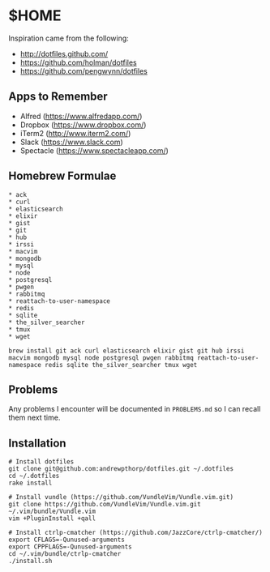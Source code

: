 # $HOME

Inspiration came from the following:

* http://dotfiles.github.com/
* https://github.com/holman/dotfiles
* https://github.com/pengwynn/dotfiles

## Apps to Remember

* Alfred (https://www.alfredapp.com/)
* Dropbox (https://www.dropbox.com/)
* iTerm2 (http://www.iterm2.com/)
* Slack (https://www.slack.com)
* Spectacle (https://www.spectacleapp.com/)

## Homebrew Formulae

    * ack
    * curl
    * elasticsearch
    * elixir
    * gist
    * git
    * hub
    * irssi
    * macvim
    * mongodb
    * mysql
    * node
    * postgresql
    * pwgen
    * rabbitmq
    * reattach-to-user-namespace
    * redis
    * sqlite
    * the_silver_searcher
    * tmux
    * wget

    brew install git ack curl elasticsearch elixir gist git hub irssi macvim mongodb mysql node postgresql pwgen rabbitmq reattach-to-user-namespace redis sqlite the_silver_searcher tmux wget

## Problems

Any problems I encounter will be documented in `PROBLEMS.md` so I can recall them next time.

## Installation

    # Install dotfiles
    git clone git@github.com:andrewpthorp/dotfiles.git ~/.dotfiles
    cd ~/.dotfiles
    rake install

    # Install vundle (https://github.com/VundleVim/Vundle.vim.git)
    git clone https://github.com/VundleVim/Vundle.vim.git ~/.vim/bundle/Vundle.vim
    vim +PluginInstall +qall

    # Install ctrlp-cmatcher (https://github.com/JazzCore/ctrlp-cmatcher/)
    export CFLAGS=-Qunused-arguments
    export CPPFLAGS=-Qunused-arguments
    cd ~/.vim/bundle/ctrlp-cmatcher
    ./install.sh
